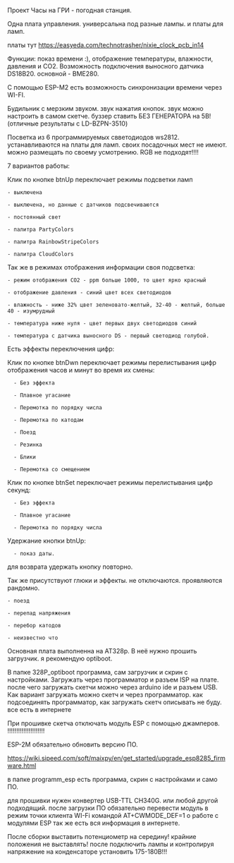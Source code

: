 Проект Часы на ГРИ - погодная станция.

Одна плата управления. универсальна под разные лампы. и платы для ламп.

платы тут https://easyeda.com/technotrasher/nixie_clock_pcb_in14

Функции: показ времени :), отображение температуры, влажности, давления и СО2. Возможность подключения выносного датчика DS18B20. основной - BME280.

С помощью ESP-M2 есть возможность синхронизации времени через WI-FI.

Будильник с мерзким звуком. звук нажатия кнопок. звук можно настроить в самом скетче. буззер ставить БЕЗ ГЕНЕРАТОРА на 5В! (отличные результаты с LD-BZPN-3510)

Посветка из 6 программируемых свветодиодов ws2812. устанавливаются на платы для ламп. своих посадочных мест не имеют. можно размещать по своему усмотрению. RGB не подходят!!!!

7 вариантов работы:

Клик по кнопке btnUp переключает режимы подсветки ламп

    - выключена
    
    - выключена, но данные с датчиков подсвечиваются
    
    - постоянный свет
    
    - палитра PartyColors
    
    - палитра RainbowStripeColors
    
    - палитра CloudColors
    
Так же в режимах отображения информации своя подсветка:

    - режим отображения СО2 - ppm больше 1000, то цвет ярко красный
    
    - отображение давления - синий цвет всех светодиодов
    
    - влажность - ниже 32% цвет зеленовато-желтый, 32-40 - желтый, больше 40 - изумрудный
    
    - температура ниже нуля - цвет первых двух светодиодов синий
    
    - температура с датчика выносного DS - первый светодиод голубой.
      
   Есть эффекты переключения цифр:
   
Клик по кнопке btnDwn переключает режимы перелистывания цифр отображения часов и минут во время их смены:

      - Без эффекта
      
      - Плавное угасание
      
      - Перемотка по порядку числа
      
      - Перемотка по катодам
      
      - Поезд
      
      - Резинка
      
      - Блики
      
      - Перемотка со смещением
      
 Клик по кнопке btnSet переключает режимы перелистывания цифр секунд:
 
      - Без эффекта
      
      - Плавное угасание
      
      - Перемотка по порядку числа
      
Удержание кнопки btnUp:

      - показ даты.
      
для возврата удержать кнопку повторно.

Так же присутствуют глюки и эффекты. не отключаются. проявляются рандомно.

    - поезд
    
    - перепад напряжения
    
    - перебор катодов
    
    - неизвестно что

Основная плата выполненна на  AT328p. B неё нужно прошить загрузчик. я рекомендую optiboot.

В папке 328P_optiboot программа, сам загрузчик и скрин с настройками.
Загружать через программатор и разъем ISP на плате. после чего загружать скетчи можно через arduino ide и разъем USB.
Как вариант загружать можно скетч и через программатор. как подсоединять программатор, как загружать скетч описывать не буду.
все есть в интернете

При прошивке скетча отключать модуль ESP с помощью джамперов. !!!!!!!!!!!!!!!!!!!!!

ESP-2M обязательно обновить версию ПО. 

https://wiki.sipeed.com/soft/maixpy/en/get_started/upgrade_esp8285_firmware.html

в папке programm_esp есть программа, скрин с настройками и само ПО.

для прошивки нужен конвертер USB-TTL CH340G. или любой другой подходящий.
после загрузки ПО обязательно перевести модуль в режим точки клиента WI-Fi командой AT+CWMODE_DEF=1
о работе с модулями ESP так же есть вся информация в интернете.

После сборки выставить потенциометр на середину! крайние положения не выставлять! после подключить лампы и контролируя напряжение
на конденсаторе установить 175-180В!!!
